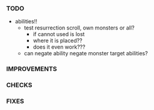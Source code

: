 ### TODO
- abilities!!
    - test resurrection scroll, own monsters or all?
        - if cannot used is lost
        - where it is placed??
        - does it even work???
    - can negate ability negate monster target abilities?

### IMPROVEMENTS

### CHECKS

### FIXES

